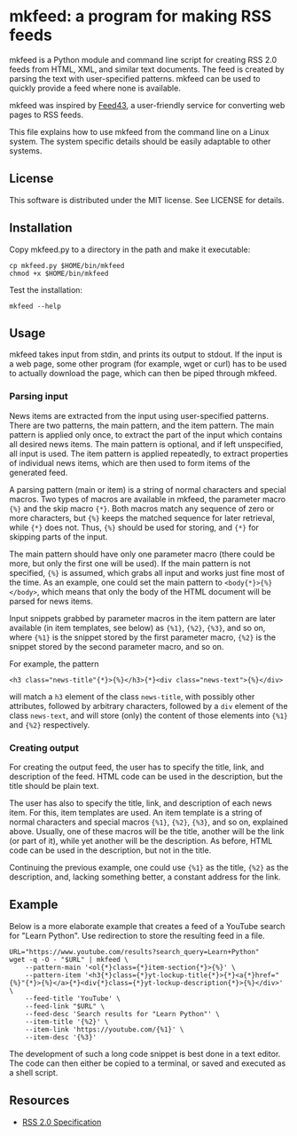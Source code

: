 mkfeed: a program for making RSS feeds
======================================================================

mkfeed is a Python module and command line script for creating RSS 2.0
feeds from HTML, XML, and similar text documents. The feed is created by
parsing the text with user-specified patterns. mkfeed can be used to
quickly provide a feed where none is available.

mkfeed was inspired by [Feed43](http://feed43.com/), a user-friendly
service for converting web pages to RSS feeds.

This file explains how to use mkfeed from the command line on a Linux
system. The system specific details should be easily adaptable to other
systems. 


License
------------------------------

This software is distributed under the MIT license. See LICENSE for
details.


Installation
------------------------------

Copy mkfeed.py to a directory in the path and make it executable:

    cp mkfeed.py $HOME/bin/mkfeed
    chmod +x $HOME/bin/mkfeed

Test the installation:

    mkfeed --help


Usage
------------------------------

mkfeed takes input from stdin, and prints its output to stdout. If the
input is a web page, some other program (for example, wget or curl) has to
be used to actually download the page, which can then be piped through
mkfeed.

### Parsing input

News items are extracted from the input using user-specified patterns.
There are two patterns, the main pattern, and the item pattern. The main
pattern is applied only once, to extract the part of the input which
contains all desired news items. The main pattern is optional, and if left
unspecified, all input is used. The item pattern is applied repeatedly, to
extract properties of individual news items, which are then used to form
items of the generated feed.

A parsing pattern (main or item) is a string of normal characters and
special macros. Two types of macros are available in mkfeed, the parameter
macro `{%}` and the skip macro `{*}`. Both macros match any sequence of
zero or more characters, but `{%}` keeps the matched sequence for later
retrieval, while `{*}` does not. Thus, `{%}` should be used for storing,
and `{*}` for skipping parts of the input.

The main pattern should have only one parameter macro (there could be more,
but only the first one will be used). If the main pattern is not specified,
`{%}` is assumed, which grabs all input and works just fine most of the
time. As an example, one could set the main pattern to
`<body{*}>{%}</body>`, which means that only the body of the HTML document
will be parsed for news items.

Input snippets grabbed by parameter macros in the item pattern are later
available (in item templates, see below) as `{%1}`, `{%2}`, `{%3}`, and so
on, where `{%1}` is the snippet stored by the first parameter macro, `{%2}`
is the snippet stored by the second parameter macro, and so on. 

For example, the pattern 

    <h3 class="news-title"{*}>{%}</h3>{*}<div class="news-text">{%}</div>

will match a `h3` element of the class `news-title`, with possibly other
attributes, followed by arbitrary characters, followed by a `div` element
of the class `news-text`, and will store (only) the content of those
elements into `{%1}` and `{%2}` respectively.

### Creating output

For creating the output feed, the user has to specify the title, link, and
description of the feed. HTML code can be used in the description, but the
title should be plain text.

The user has also to specify the title, link, and description of each news
item. For this, item templates are used. An item template is a string of
normal characters and special macros `{%1}`, `{%2}`, `{%3}`, and so on,
explained above. Usually, one of these macros will be the title, another
will be the link (or part of it), while yet another will be the
description. As before, HTML code can be used in the description, but not
in the title.

Continuing the previous example, one could use `{%1}` as the title, `{%2}`
as the description, and, lacking something better, a constant address for
the link.


Example
------------------------------

Below is a more elaborate example that creates a feed of a YouTube search
for "Learn Python". Use redirection to store the resulting feed in a file.

    URL="https://www.youtube.com/results?search_query=Learn+Python"
    wget -q -O - "$URL" | mkfeed \
        --pattern-main '<ol{*}class={*}item-section{*}>{%}' \
        --pattern-item '<h3{*}class={*}yt-lockup-title{*}>{*}<a{*}href="{%}"{*}>{%}</a>{*}<div{*}class={*}yt-lockup-description{*}>{%}</div>' \
        --feed-title 'YouTube' \
        --feed-link "$URL" \
        --feed-desc 'Search results for "Learn Python"' \
        --item-title '{%2}' \
        --item-link 'https://youtube.com/{%1}' \
        --item-desc '{%3}'

The development of such a long code snippet is best done in a text editor.
The code can then either be copied to a terminal, or saved and executed as
a shell script.


Resources
------------------------------

 - [RSS 2.0 Specification](http://cyber.law.harvard.edu/rss/rss.html)

